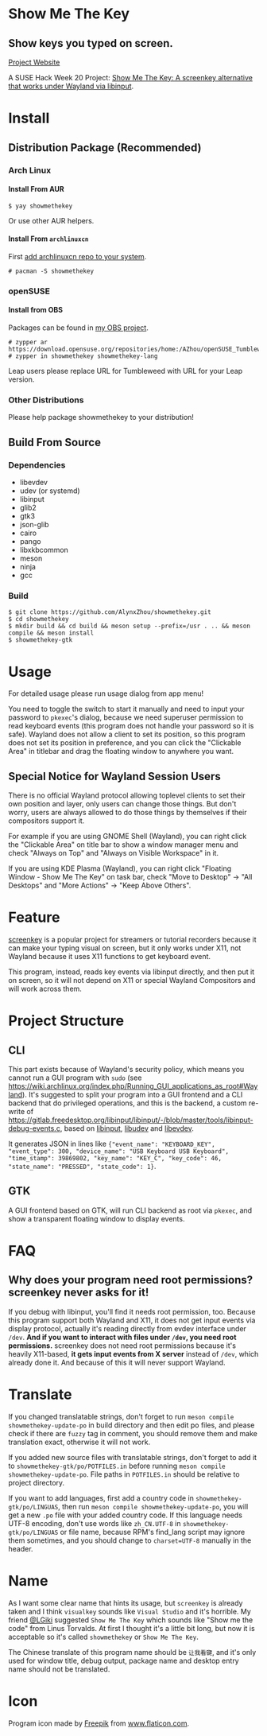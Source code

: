 Show Me The Key
===============

Show keys you typed on screen.
------------------------------

[Project Website](https://showmethekey.alynx.one/)

A SUSE Hack Week 20 Project: [Show Me The Key: A screenkey alternative that works under Wayland via libinput](https://hackweek.suse.com/20/projects/a-screenkey-alternative-that-works-under-wayland-via-reading-evdev-directly).

# Install

## Distribution Package (Recommended)

### Arch Linux

#### Install From AUR

```
$ yay showmethekey
```

Or use other AUR helpers.

#### Install From `archlinuxcn`

First [add archlinuxcn repo to your system](ttps://www.archlinuxcn.org/archlinux-cn-repo-and-mirror/).

```
# pacman -S showmethekey
```

### openSUSE

#### Install from OBS

Packages can be found in [my OBS project](https://build.opensuse.org/package/show/home:AZhou/showmethekey).

```
# zypper ar https://download.opensuse.org/repositories/home:/AZhou/openSUSE_Tumbleweed/home:AZhou.repo
# zypper in showmethekey showmethekey-lang
```

Leap users please replace URL for Tumbleweed with URL for your Leap version.

### Other Distributions

Please help package showmethekey to your distribution!

## Build From Source

### Dependencies

- libevdev
- udev (or systemd)
- libinput
- glib2
- gtk3
- json-glib
- cairo
- pango
- libxkbcommon
- meson
- ninja
- gcc

### Build

```
$ git clone https://github.com/AlynxZhou/showmethekey.git
$ cd showmethekey
$ mkdir build && cd build && meson setup --prefix=/usr . .. && meson compile && meson install
$ showmethekey-gtk
```

# Usage

For detailed usage please run usage dialog from app menu!

You need to toggle the switch to start it manually and need to input your password to `pkexec`'s dialog, because we need superuser permission to read keyboard events (this program does not handle your password so it is safe). Wayland does not allow a client to set its position, so this program does not set its position in preference, and you can click the "Clickable Area" in titlebar and drag the floating window to anywhere you want.

## Special Notice for Wayland Session Users

There is no official Wayland protocol allowing toplevel clients to set their own position and layer, only users can change those things. But don't worry, users are always allowed to do those things by themselves if their compositors support it.

For example if you are using GNOME Shell (Wayland), you can right click the "Clickable Area" on title bar to show a window manager menu and check "Always on Top" and "Always on Visible Workspace" in it.

If you are using KDE Plasma (Wayland), you can right click "Floating Window - Show Me The Key" on task bar, check "Move to Desktop" -> "All Desktops" and "More Actions" -> "Keep Above Others".

# Feature

[screenkey](https://gitlab.com/screenkey/screenkey) is a popular project for streamers or tutorial recorders because it can make your typing visual on screen, but it only works under X11, not Wayland because it uses X11 functions to get keyboard event.

This program, instead, reads key events via libinput directly, and then put it on screen, so it will not depend on X11 or special Wayland Compositors and will work across them.

# Project Structure

## CLI

This part exists because of Wayland's security policy, which means you cannot run a GUI program with `sudo` (see <https://wiki.archlinux.org/index.php/Running_GUI_applications_as_root#Wayland>). It's suggested to split your program into a GUI frontend and a CLI backend that do privileged operations, and this is the backend, a custom re-write of <https://gitlab.freedesktop.org/libinput/libinput/-/blob/master/tools/libinput-debug-events.c>, based on [libinput](https://www.freedesktop.org/wiki/Software/libinput/), [libudev](https://www.freedesktop.org/software/systemd/man/libudev.html) and [libevdev](https://www.freedesktop.org/wiki/Software/libevdev/).

It generates JSON in lines like `{"event_name": "KEYBOARD_KEY", "event_type": 300, "device_name": "USB Keyboard USB Keyboard", "time_stamp": 39869802, "key_name": "KEY_C", "key_code": 46, "state_name": "PRESSED", "state_code": 1}`.

## GTK

A GUI frontend based on GTK, will run CLI backend as root via `pkexec`, and show a transparent floating window to display events.

# FAQ

## Why does your program need root permissions? screenkey never asks for it!

If you debug with libinput, you'll find it needs root permission, too. Because this program support both Wayland and X11, it does not get input events via display protocol, actually it's reading directly from evdev interface under `/dev`. **And if you want to interact with files under `/dev`, you need root permissions.** screenkey does not need root permissions because it's heavily X11-based, **it gets input events from X server** instead of `/dev`, which already done it. And because of this it will never support Wayland.

# Translate

If you changed translatable strings, don't forget to run `meson compile showmethekey-update-po` in build directory and then edit po files, and please check if there are `fuzzy` tag in comment, you should remove them and make translation exact, otherwise it will not work.

If you added new source files with translatable strings, don't forget to add it to `showmethekey-gtk/po/POTFILES.in` before running `meson compile showmethekey-update-po`. File paths in `POTFILES.in` should be relative to project directory.

If you want to add languages, first add a country code in `showmethekey-gtk/po/LINGUAS`, then run `meson compile showmethekey-update-po`, you will get a new `.po` file with your added country code. If this language needs UTF-8 encoding, don't use words like `zh_CN.UTF-8` in `showmethekey-gtk/po/LINGUAS` or file name, because RPM's find\_lang script may ignore them sometimes, and you should change to `charset=UTF-8` manually in the header.

# Name

As I want some clear name that hints its usage, but `screenkey` is already taken and I think `visualkey` sounds like `Visual Studio` and it's horrible. My friend [@LGiki](https://github.com/LGiki) suggested `Show Me The Key` which sounds like "Show me the code" from Linus Torvalds. At first I thought it's a little bit long, but now it is acceptable so it's called `showmethekey` or `Show Me The Key`.

The Chinese translate of this program name should be `让我看键`, and it's only used for window title, debug output, package name and desktop entry name should not be translated.

# Icon

Program icon made by <a href="https://www.freepik.com" title="Freepik">Freepik</a> from <a href="https://www.flaticon.com/" title="Flaticon">www.flaticon.com</a>.
